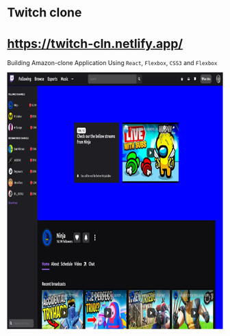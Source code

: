 # Twitch clone
# https://twitch-cln.netlify.app/
Building Amazon-clone Application Using `React`, `Flexbox`, `CSS3` and `Flexbox`




<img src="localhost_3000_.png" alt="Twitch home page" width="100%" height="600">
